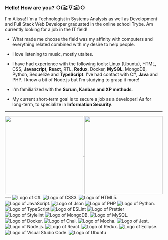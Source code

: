 ### Hello! How are you? Ｏ(≧∇≦)Ｏ

I'm Alissa! I'm a Technologist in Systems Analysis as well as Development and Full Stack Web Developer graduated in the online school Trybe. Am currently looking for a job in the IT field!

- What made me choose the field was my affinity with computers and everything related combined with my desire to help people.

* I love listening to music, mostly utaites.

- I have had experience with the following tools: Linux (Ubuntu), HTML, CSS, **Javascript**, **React**, RTL, **Redux**, Docker, **MySQL**, MongoDB, Python, Sequelize and **TypeScript**. I've had contact with C#, **Java** and PHP. I know a bit of Node.js but I'm studying to grasp it more!

* I'm familiarized with the **Scrum, Kanban and XP methods**.

- My current short-term goal is to secure a job as a developer! As for long-term, to specialize in **Information Security**.

---

<a href="https://github.com/anuraghazra/github-readme-stats">
  <img height=250 align="center" src="https://github-readme-stats.vercel.app/api?username=AlissaMaximo&show=prs_merged,prs_merged_percentage&show_icons=true&theme=ambient_gradient" />
</a>
<a href="https://github.com/anuraghazra/convoychat">
  <img height=250 align="center" src="https://github-readme-stats.vercel.app/api/top-langs/?username=AlissaMaximo&layout=donut" />
</a>
---
<img align="center" alt="Logo of C#." src="https://img.shields.io/badge/C%23-239120?style=for-the-badge&logo=c-sharp&logoColor=white" />
<img align="center" alt="Logo of CSS3." src="https://img.shields.io/badge/CSS3-1572B6?style=for-the-badge&logo=css3&logoColor=white" />
<img align="center" alt="Logo of HTML5." src="https://img.shields.io/badge/HTML5-E34F26?style=for-the-badge&logo=html5&logoColor=white" />
<img align="center" alt="Logo of JavaScript." src="https://img.shields.io/badge/JavaScript-323330?style=for-the-badge&logo=javascript&logoColor=F7DF1E" />
<img align="center" alt="Logo of Json" src="https://img.shields.io/badge/json-5E5C5C?style=for-the-badge&logo=json&logoColor=white" />
<img align="center" alt="Logo of PHP" src="https://img.shields.io/badge/PHP-777BB4?style=for-the-badge&logo=php&logoColor=white" />
<img align="center" alt="Logo of Python." src="https://img.shields.io/badge/Python-FFD43B?style=for-the-badge&logo=python&logoColor=blue" />
<img align="center" alt="Logo of TypeScript" src="https://img.shields.io/badge/TypeScript-007ACC?style=for-the-badge&logo=typescript&logoColor=white" />

<img align="center" alt="Logo of ESLint" src="https://img.shields.io/badge/eslint-3A33D1?style=for-the-badge&logo=eslint&logoColor=white" />
<img align="center" alt="Logo of Prettier" src="https://img.shields.io/badge/prettier-1A2C34?style=for-the-badge&logo=prettier&logoColor=F7BA3E" />
<img align="center" alt="Logo of Stylelint" src="https://img.shields.io/badge/stylelint-000?style=for-the-badge&logo=stylelint&logoColor=white" />

<img align="center" alt="Logo of MongoDB." src="https://img.shields.io/badge/MongoDB-4EA94B?style=for-the-badge&logo=mongodb&logoColor=white" />
<img align="center" alt="Logo of MySQL." src="https://img.shields.io/badge/MySQL-005C84?style=for-the-badge&logo=mysql&logoColor=white" />
<img align="center" alt="Logo of Docker." src="https://img.shields.io/badge/Docker-2CA5E0?style=for-the-badge&logo=docker&logoColor=white" />
<img align="center" alt="Logo of Chai." src="https://img.shields.io/badge/chai-A30701?style=for-the-badge&logo=chai&logoColor=white" />
<img align="center" alt="Logo of Mocha." src="https://img.shields.io/badge/Mocha-8D6748?style=for-the-badge&logo=Mocha&logoColor=white" />
<img align="center" alt="Logo of Jest." src="https://img.shields.io/badge/Jest-C21325?style=for-the-badge&logo=jest&logoColor=white" />
<img align="center" alt="Logo of Node.js." src="https://img.shields.io/badge/Node%20js-339933?style=for-the-badge&logo=nodedotjs&logoColor=white" />
<img align="center" alt="Logo of React." src="https://img.shields.io/badge/React-20232A?style=for-the-badge&logo=react&logoColor=61DAFB" />
<img align="center" alt="Logo of Redux." src="https://img.shields.io/badge/Redux-593D88?style=for-the-badge&logo=redux&logoColor=white" />

<img align="center" alt="Logo of Eclipse." src="https://img.shields.io/badge/Eclipse-2C2255?style=for-the-badge&logo=eclipse&logoColor=white" />
<img align="center" alt="Logo of Visual Studio Code." src="https://img.shields.io/badge/Visual_Studio-5C2D91?style=for-the-badge&logo=visual%20studio&logoColor=white" />

<img align="center" alt="Logo of Ubuntu" src="https://img.shields.io/badge/Ubuntu-E95420?style=for-the-badge&logo=ubuntu&logoColor=white" />
